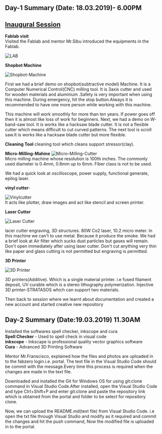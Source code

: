 ## Day-1 Summary (Date: 18.03.2019)- 6.00PM

## [Inaugural Session](md-files/inauguration.md)

**Fablab visit**  
Visited the Fablab and mentor Mr.Sibu introduced the equipments in the Fablab.

![LAB](Fablab.jpg)

**Shopbot Machine**

![Shopbot-Machine](shopbot.jpg)

First we had a brief demo on shopbot(subtractive model) Machine. It is a Computer Numerical Control(CNC) milling tool. It is 3axis cutter and used for wooden materials and aluminium .Safety is very important when using this machine. During emergency, hit the stop button.Always it is recommended to have one more person while working with this machine.

This machine will work smoothly for more than ten years. If power goes off then it is almost like loss of work for beginners. Next, we had a demo on W-band-saw tool. It is works like a hacksaw blade cutter. It is not a flexible cutter which means difficult to cut curved patterns. The next tool is scroll saw.It is works like a hacksaw blade cutter but more flexible.

**Cleaning Tool** cleaning tool which cleans support stressor(clay).  

**Micro-Milling-Mahine** 
![Micro-Milling-Cutter](Mini-milling-machine.jpeg)      
Micro milling machine whose resolution is 100th inches. The commonly used diameter is 0.4mm, 0.8mm up to 6mm. Fiber class is not to be used.

We had a quick look at oscilloscope, power supply, functional generate, epilog laser. 

**vinyl cutter**-   

![Vinylcutter](vinyl-cutter.jpeg)      
 It acts like plotter, draw images and act like stencil and screen printer.  

**Laser Cutter** 

![Laser Cutter](laser-cutter.jpeg)  

lacer cutter engraving, 3D structures. 80W Co2 laser, 10.2 micro meter. In this machine we can't to use metal. Because it produce the smoke. We had a brief look at Air filter which sucks dust particles but gases will remain. Don't open immediately after using laser cutter. Don't cut anything very thin like paper and glass cutting is not permitted but engraving is permitted.

**3D Printer** 

![3D Printer](3Dprinter.jpeg) 

3D printers(Additive). Which is a single material printer. i.e fused filament deposit, UV curable which is a stereo lithography polymerization. Injective 3D printer-STRATASOS which can support two materials.

Then back to session where we learnt about documentation and created a new account and started creative new repository

## Day-2 Summary (Date:19.03.2019) 11.30AM
     
Installed the softwares spell checker, inkscope and cura   
 **Spell Checker** - Used to spell check in visual code   
 **inkscope** - Inkscape is professional quality vector graphics software   
 **Cura** - Advanced 3D Printing Software   

Mentor Mr.Franscisco, explained how the files and photos are uploaded in to the fabzero login.i.e. portal. The text file in the Visual Studio Code should be commit with the message.Every time this process is required when the changes are made in the text file.

Downloaded and installed the Git for Windows OS for using git:clone command in Visual Studio Code.After installed, open the Visual Studio Code and type Ctrl+Shift+P and enter git:clone and paste the repository link which is obtained from the portal and folder to be select for repository clone.

Now, we can upload the README.md(text file) from Visual Studio Code. i.e open the txt file through Visual Studio and modify as it required and commit the changes and hit the push command, Now the modified file is uploaded in to the portal.
